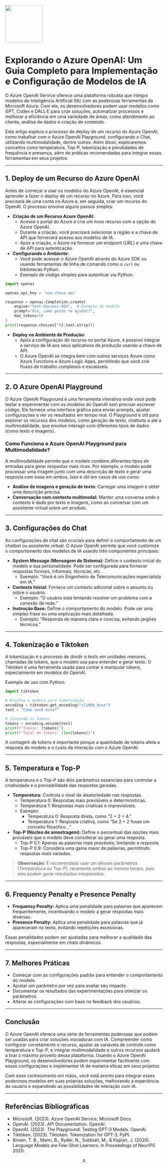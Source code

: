 <img src="https://r2cdn.perplexity.ai/pplx-full-logo-primary-dark%402x.png" class="logo" width="120"/>

# Explorando o Azure OpenAI: Um Guia Completo para Implementação e Configuração de Modelos de IA

O Azure OpenAI Service oferece uma plataforma robusta que integra modelos de Inteligência Artificial (IA) com as poderosas ferramentas da Microsoft Azure. Com ele, os desenvolvedores podem usar modelos como GPT, Codex e DALL·E para criar soluções, automatizar processos e melhorar a eficiência em uma variedade de áreas, como atendimento ao cliente, análise de dados e criação de conteúdo.

Este artigo explora o processo de deploy de um recurso do Azure OpenAI, como trabalhar com o Azure OpenAI Playground, configurando o Chat, utilizando multimodalidade, dentre outros. Além disso, explicaremos conceitos como temperatura, Top-P, tokenização e penalidades de frequência e presença, além de práticas recomendadas para integrar essas ferramentas em seus projetos.

---

## 1. Deploy de um Recurso do Azure OpenAI

Antes de começar a usar os modelos do Azure OpenAI, é essencial aprender a fazer o deploy de um recurso no Azure. Para isso, você precisará de uma conta no Azure e, em seguida, criar um recurso do OpenAI. O processo envolve alguns passos simples:

- **Criação de um Recurso Azure OpenAI:**
    - Acesse o portal do Azure e crie um novo recurso com a opção de Azure OpenAI.
    - Durante a criação, você precisará selecionar a região e a chave de API que fornecerá acesso aos modelos de IA.
    - Após a criação, o Azure irá fornecer um endpoint (URL) e uma chave de API para autenticação.
- **Configurando o Ambiente:**
    - Você pode acessar o Azure OpenAI através do Azure SDK ou usando ferramentas de linha de comando como o `curl` ou bibliotecas Python.
    - Exemplo de código simples para autenticar via Python:

```python
import openai

openai.api_key = 'sua-chave-api'

response = openai.Completion.create(
    engine="text-davinci-003",  # Exemplo de modelo
    prompt="Olá, como posso te ajudar?",
    max_tokens=50
)
print(response.choices[^0].text.strip())
```

- **Deploy no Ambiente de Produção:**
    - Após a configuração do recurso no portal Azure, é possível integrar o serviço de IA aos seus aplicativos de produção usando a chave de API.
    - O Azure OpenAI se integra bem com outros serviços Azure como Azure Functions e Azure Logic Apps, permitindo que você crie fluxos de trabalho complexos e escaláveis.

---

## 2. O Azure OpenAI Playground

O Azure OpenAI Playground é uma ferramenta interativa onde você pode testar e experimentar com os modelos do OpenAI sem precisar escrever código. Ele fornece uma interface gráfica para enviar prompts, ajustar configurações e ver os resultados em tempo real. O Playground é útil para explorar os recursos dos modelos, como geração de texto, chatbots e até a multimodalidade, que envolve interagir com diferentes tipos de dados (como texto e imagens).

### Como Funciona o Azure OpenAI Playground para Multimodalidade?

A multimodalidade permite que o modelo combine diferentes tipos de entradas para gerar respostas mais ricas. Por exemplo, o modelo pode processar uma imagem junto com uma descrição de texto e gerar uma resposta com base em ambos. Isso é útil em casos de uso como:

- **Análise de imagens e geração de texto:** Carregar uma imagem e obter uma descrição precisa.
- **Conversação com contexto multimodal:** Manter uma conversa onde o contexto é dado por texto e imagens, como ao conversar com um assistente virtual sobre um produto.

---

## 3. Configurações do Chat

As configurações de chat são cruciais para definir o comportamento de um chatbot ou assistente virtual. O Azure OpenAI permite que você customize o comportamento dos modelos de IA usando três componentes principais:

- **System Message (Mensagem do Sistema):** Define o contexto inicial do modelo e sua personalidade. Pode ser configurada para fornecer respostas formais, informais, técnicas, etc.
    - Exemplo: “Você é um Engenheiro de Telecomunicações especialista em IA.”
- **Contexto Inicial:** Fornece um contexto adicional sobre o assunto ou sobre o usuário.
    - Exemplo: “O usuário está tentando resolver um problema com a conexão de rede.”
- **Instrução Base:** Define o comportamento do modelo. Pode ser uma simples frase ou uma explicação mais detalhada.
    - Exemplo: “Responda de maneira clara e concisa, evitando jargões técnicos.”

---

## 4. Tokenização e Tiktoken

A tokenização é o processo de dividir o texto em unidades menores, chamadas de tokens, que o modelo usa para entender e gerar texto. O Tiktoken é uma ferramenta usada para contar e manipular tokens, especialmente em modelos do OpenAI.

Exemplo de uso com Python:

```python
import tiktoken

# Escolha o modelo para tokenização
encoding = tiktoken.get_encoding("cl100k_base")
text = "Como você está?"

# Contando os tokens
tokens = encoding.encode(text)
print(f"Tokens: {tokens}")
print(f"Total de tokens: {len(tokens)}")
```

A contagem de tokens é importante porque a quantidade de tokens afeta a resposta do modelo e o custo da interação com o Azure OpenAI.

---

## 5. Temperatura e Top-P

A temperatura e o Top-P são dois parâmetros essenciais para controlar a criatividade e a previsibilidade das respostas geradas.

- **Temperatura:** Controla o nível de aleatoriedade nas respostas.
    - Temperatura 0: Respostas mais previsíveis e determinísticas.
    - Temperatura 1: Respostas mais criativas e imprevisíveis.
    - Exemplo:
        - Temperatura 0: Resposta direta, como “2 + 2 = 4.”
        - Temperatura 1: Resposta criativa, como “Se 2 + 2 fosse um conceito filosófico…”
- **Top-P (Núcleo de amostragem):** Define o percentual das opções mais prováveis que o modelo deve considerar ao gerar uma resposta.
    - Top-P 0.1: Apenas as palavras mais prováveis, limitando a resposta.
    - Top-P 0.9: Considera uma gama maior de palavras, permitindo respostas mais variadas.

> **Observação:** É recomendado usar um desses parâmetros (Temperatura ou Top-P), raramente ambos ao mesmo tempo, pois eles podem gerar resultados inesperados.

---

## 6. Frequency Penalty e Presence Penalty

- **Frequency Penalty:** Aplica uma penalidade para palavras que aparecem frequentemente, incentivando o modelo a gerar respostas mais diversas.
- **Presence Penalty:** Aplica uma penalidade para palavras que já apareceram no texto, evitando repetições excessivas.

Essas penalidades podem ser ajustadas para melhorar a qualidade das respostas, especialmente em chats dinâmicos.

---

## 7. Melhores Práticas

- Começar com as configurações padrão para entender o comportamento do modelo.
- Ajustar um parâmetro por vez para avaliar seu impacto.
- Documentar os resultados das experimentações para otimizar os parâmetros.
- Alterar as configurações com base no feedback dos usuários.

---

## Conclusão

O Azure OpenAI oferece uma série de ferramentas poderosas que podem ser usadas para criar soluções inovadoras com IA. Compreender como configurar corretamente o recurso, ajustar as variáveis de controle como temperatura e Top-P, e integrar multimodalidade e outros recursos ajudará a tirar o máximo proveito dessa plataforma. Usando o Azure OpenAI Playground, os desenvolvedores podem experimentar facilmente com essas configurações e implementar IA de maneira eficaz em seus projetos.

Com esse conhecimento em mãos, você está pronto para integrar esses poderosos modelos em suas próprias soluções, melhorando a experiência do usuário e expandindo as possibilidades de interação com IA.

---

## Referências Bibliográficas

- Microsoft. (2023). Azure OpenAI Service. Microsoft Docs.
- OpenAI. (2023). API Documentation. OpenAI.
- OpenAI. (2023). The Playground: Testing GPT-3 Models. OpenAI.
- Tiktoken. (2023). Tiktoken: Tokenization for GPT-3. PyPI.
- Brown, T. B., Mann, B., Ryder, N., Subbiah, M., \& Kaplan, J. (2020). Language Models are Few-Shot Learners. In Proceedings of NeurIPS 2020.

<div style="text-align: center">⁂</div>

[^1]: https://ppl-ai-file-upload.s3.amazonaws.com/web/direct-files/56001266/b33bc2d6-ef52-4fe7-8d2d-063de687b9b7/paste.txt

